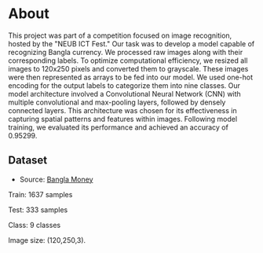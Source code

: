 # About
This project was part of a competition focused on image recognition, hosted by the "NEUB ICT Fest."
Our task was to develop a model capable of recognizing Bangla currency.
We processed raw images along with their corresponding labels.
To optimize computational efficiency, we resized all images to 120x250 pixels and converted them to grayscale.
These images were then represented as arrays to be fed into our model.
We used one-hot encoding for the output labels to categorize them into nine classes.
Our model architecture involved a Convolutional Neural Network (CNN) with multiple convolutional and max-pooling layers, followed by densely connected layers.
This architecture was chosen for its effectiveness in capturing spatial patterns and features within images. Following model training, we evaluated its performance and achieved an accuracy of 0.95299.

## Dataset
- Source: [Bangla Money](https://www.kaggle.com/datasets/nsojib/bangla-money)

Train: 1637 samples

Test: 333 samples

Class: 9 classes

Image size: (120,250,3).
